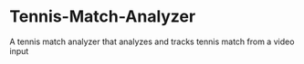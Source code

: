 # Tennis-Match-Analyzer
A tennis match analyzer that analyzes and tracks tennis match from a video input
